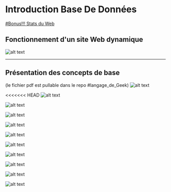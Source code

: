 # Introduction Base De Données

[#Bonus!!! Stats du Web](https://www.internetlivestats.com/)

## Fonctionnement d'un site Web dynamique
![alt text][logo]
**************
[logo]: https://github.com/DamienBouvet22/Presentation-BDD/raw/master/Modele-php-html3.jpg "Data Flow"

## Présentation des concepts de base
(le fichier pdf est pullable dans le repo #langage_de_Geek)
![alt text](https://github.com/DamienBouvet22/Presentation-BDD/raw/master/Lesbasesdedonnees/Lesbasesdedonnees-01.jpg "Page de Couv")

<<<<<<< HEAD
![alt text](https://github.com/DamienBouvet22/Presentation-BDD/raw/master/Lesbasesdedonnees/Lesbasesdedonnees-02.jpg "Internet et Web")

![alt text](https://github.com/DamienBouvet22/Presentation-BDD/raw/master/Lesbasesdedonnees/Lesbasesdedonnees-03.jpg "Navigateur et client")

![alt text](https://github.com/DamienBouvet22/Presentation-BDD/raw/master/Lesbasesdedonnees/Lesbasesdedonnees-04.jpg "Navigateur et client")

![alt text](https://github.com/DamienBouvet22/Presentation-BDD/raw/master/Lesbasesdedonnees/Lesbasesdedonnees-05.jpg "Serveur Web et Apache")

![alt text](https://github.com/DamienBouvet22/Presentation-BDD/raw/master/Lesbasesdedonnees/Lesbasesdedonnees-06.jpg "Apache")

![alt text](https://github.com/DamienBouvet22/Presentation-BDD/raw/master/Lesbasesdedonnees/Lesbasesdedonnees-07.jpg "MySQL PHP")

![alt text](https://github.com/DamienBouvet22/Presentation-BDD/raw/master/Lesbasesdedonnees/Lesbasesdedonnees-08.jpg "PhpMyAdmin")

![alt text](https://github.com/DamienBouvet22/Presentation-BDD/raw/master/Lesbasesdedonnees/Lesbasesdedonnees-09.jpg "MySQL PHP")

![alt text](https://github.com/DamienBouvet22/Presentation-BDD/raw/master/Lesbasesdedonnees/Lesbasesdedonnees-10.jpg "MySQL PHP")

![alt text](https://github.com/DamienBouvet22/Presentation-BDD/raw/master/Lesbasesdedonnees/Lesbasesdedonnees-11.jpg "Internet")


